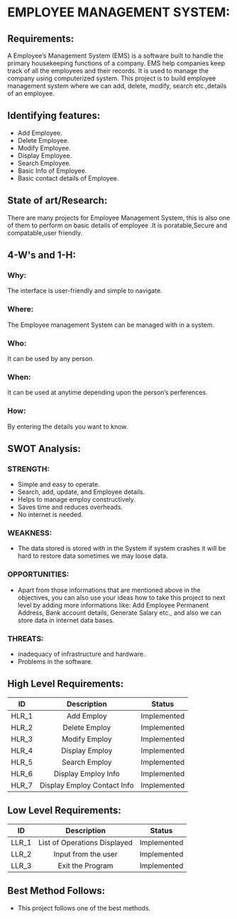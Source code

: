 # EMPLOYEE MANAGEMENT SYSTEM:

## Requirements:
A Employee’s Management System (EMS) is a software built to handle the primary housekeeping functions of a company. EMS help companies keep track of all the employees and their records. It is used to manage the company using computerized system. This project is to build employee management system where we can add, delete, modify, search etc.,details of an employee.

## Identifying features:
- Add Employee.
- Delete Employee.
- Modify Employee.
- Display Employee.
- Search Employee.
- Basic Info of Employee.
- Basic contact details of Employee.

## State of art/Research:
There are many projects for Employee Management System, this is also one of them to perform on basic details of employee .It is poratable,Secure and compatable,user friendly.

## 4-W's and 1-H:

### Why:
The interface is user-friendly and simple to navigate.

### Where:
The Employee management System can be managed with in a system.

### Who:
It can be used by any person.

### When:
It can be used at anytime depending upon the person’s perferences.

### How:
By entering the details you want to know.

## SWOT Analysis:

### STRENGTH:
- Simple and easy to operate.
- Search, add, update, and Employee details.
- Helps to manage employ constructively.
- Saves time and reduces overheads.
- No internet is needed.

### WEAKNESS:
- The data stored is stored with in the System if system crashes it will be hard to restore data sometimes we may loose data.

### OPPORTUNITIES:
- Apart from those informations that are mentioned above in the objectives, you can also use your ideas how to take this project to next level by adding more informations like: Add Employee Permanent Address, Bank account details, Generate Salary etc., and also we can store data in internet data bases.

### THREATS:
- inadequacy of infrastructure and hardware.
- Problems in the software.

## High Level Requirements:
|ID|Description|Status|
|:--------:|:---------:|:----------:|
|HLR_1|Add Employ|Implemented|
|HLR_2|Delete Employ|Implemented|
|HLR_3|Modify Employ|Implemented|
|HLR_4|Display Employ|Implemented|
|HLR_5|Search Employ|Implemented|
|HLR_6|Display Employ Info|Implemented|
|HLR_7|Display Employ Contact Info|Implemented|

## Low Level Requirements:
|ID|Description|Status|
|:--------:|:---------:|:----------:|
|LLR_1|List of Operations Displayed|Implemented|
|LLR_2|Input from the user|Implemented|
|LLR_3|Exit the Program|Implemented|

## Best Method Follows:
- This project follows one of the best methods.
